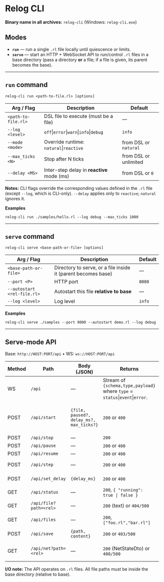 # Relog CLI

**Binary name in all archives:** `relog-cli` (Windows: `relog-cli.exe`)

## Modes

- **`run`** — run a single `.rl` file locally until quiescence or limits.
- **`serve`** — start an HTTP + WebSocket API to run/control `.rl` files in a base directory (pass a directory **or** a file; if a file is given, its parent becomes the base).

---

## `run` command

`relog-cli run <path-to-file.rl> [options]`

| Arg / Flag          | Description                                | Default               |
| ------------------- | ------------------------------------------ | --------------------- |
| `<path-to-file.rl>` | DSL file to execute (must be a file)       | —                     |
| `--log <level>`     | `off`\|`error`\|`warn`\|`info`\|`debug`    | `info`                |
| `--mode <mode>`     | Override runtime: `natural`\|`reactive`    | from DSL or `natural` |
| `--max_ticks <N>`   | Stop after N ticks                         | from DSL or unlimited |
| `--delay <MS>`      | Inter-step delay in **reactive** mode (ms) | from DSL or `0`       |

**Notes:** CLI flags override the corresponding values defined in the `.rl` file (except `--log`, which is CLI-only).
`--delay` applies only to `reactive`; `natural` ignores it.

**Examples**

```
relog-cli run ./samples/hello.rl --log debug --max_ticks 1000
```

---

## `serve` command

`relog-cli serve <base-path-or-file> [options]`

| Arg / Flag                  | Description                                                   | Default |
| --------------------------- | ------------------------------------------------------------- | ------- |
| `<base-path-or-file>`       | Directory to serve, or a file inside it (parent becomes base) | —       |
| `--port <P>`                | HTTP port                                                     | `8080`  |
| `--autostart <rel-file.rl>` | Autostart this file **relative to base**                      | —       |
| `--log <level>`             | Log level                                                     | `info`  |

**Examples**

```
relog-cli serve ./samples --port 9000 --autostart demo.rl --log debug
```

---

## Serve-mode API

Base: `http://HOST:PORT/api` • WS: `ws://HOST:PORT/api`

| Method | Path                   | Body (JSON)                              | Returns                                                                      | Notes                                                                                                    |
| ------ | ---------------------- | ---------------------------------------- | ---------------------------------------------------------------------------- | -------------------------------------------------------------------------------------------------------- |
| WS     | `/api`                 | —                                        | Stream of `{schema,type,payload}` where `type` = `status`\|`event`\|`error`. | Realtime status/events/errors.                                                                           |
| POST   | `/api/start`           | `{file, paused?, delay_ms?, max_ticks?}` | `200` or `400`                                                               | `file` is **relative to base**; optional immediate pause; applies `delay_ms` if provided (**reactive**). |
| POST   | `/api/stop`            | —                                        | `200`                                                                        | Stops current run.                                                                                       |
| POST   | `/api/pause`           | —                                        | `200` or `400`                                                               | Pauses run.                                                                                              |
| POST   | `/api/resume`          | —                                        | `200` or `400`                                                               | Resumes run.                                                                                             |
| POST   | `/api/step`            | —                                        | `200` or `400`                                                               | Executes a single manual step.                                                                           |
| POST   | `/api/set_delay`       | `{delay_ms}`                             | `200` or `400`                                                               | Sets inter-step delay (**reactive**).                                                                    |
| GET    | `/api/status`          | —                                        | `200`, `{ "running": true \| false }`                                        | Current run state.                                                                                       |
| GET    | `/api/file?path=<rel>` | —                                        | `200` (text) or `404/500`                                                    | Reads a `.rl` file inside base.                                                                          |
| GET    | `/api/files`           | —                                        | `200`, `["foo.rl","bar.rl"]`                                                 | Lists `.rl` files in base.                                                                               |
| POST   | `/api/save`            | `{path, content}`                        | `200` or `403/500`                                                           | Saves a `.rl` file **inside base**.                                                                      |
| GET    | `/api/net?path=<rel>`  | —                                        | `200` (NetStateDto) or `400/500`                                             | Uses provided `path` or the current run if omitted.                                                      |

**I/O note:** The API operates on `.rl` files. All file paths must be inside the base directory (relative to base).
